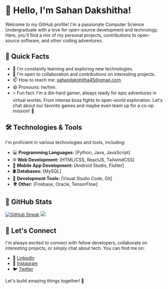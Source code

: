 # 👋 Hello, I'm Sahan Dakshitha!

Welcome to my GitHub profile! I'm a passionate Computer Science Undergraduate with a love for open-source development and technology. Here, you'll find a mix of my personal projects, contributions to open-source software, and other coding adventures.

## 🚀 Quick Facts

- 🌱 I'm constantly learning and exploring new technologies.
- 👯 I'm open to collaboration and contributions on interesting projects.
- 📫 How to reach me: sahandakshitha45@gmail.com.
- 😄 Pronouns: he/him.
- ⚡ Fun fact: I'm a die-hard gamer, always ready for epic adventures in virtual worlds. From intense boss fights to open-world exploration. Let's chat about our favorite games and maybe even team up for a co-op mission! 🚀

## 🛠️ Technologies & Tools

I'm proficient in various technologies and tools, including:

- 💻 **Programming Languages:** [Python, Java, JavaScript]
- 🌐 **Web Development:** [HTML/CSS, ReactJS, TailwindCSS]
- 📱 **Mobile App Development:** [Android Studio, Flutter]
- 🛢️ **Databases:** [MySQL]
- 🧰 **Development Tools:** [Visual Studio Code, Git]
- 🌍 **Other:** [Firebase, Oracle, TensorFlow]

## 🌟 GitHub Stats

[![GitHub Streak](https://streak-stats.demolab.com/?user=Sahan-Daksh)](https://git.io/streak-stats)
<img src="https://github-readme-stats.vercel.app/api/top-langs/?username=Sahan-Daksh"/>

## 🤝 Let's Connect

I'm always excited to connect with fellow developers, collaborate on interesting projects, or simply chat about tech. You can find me on:

- 💬 [LinkedIn](https://www.linkedin.com/in/sahan-dakshitha45)
- 📸 [Instagram](https://www.instagram.com/sahan_daksh._/)
- 🐦 [Twitter](https://twitter.com/DakshithaSahan)
  

Let's build amazing things together! 🚀

<!--
**SahanDakshitha45/SahanDakshitha45** is a ✨ _special_ ✨ repository because its `README.md` (this file) appears on your GitHub profile.

Here are some ideas to get you started:

- 🔭 I’m currently working on ...
- 🌱 I’m currently learning ...
- 👯 I’m looking to collaborate on ...
- 🤔 I’m looking for help with ...
- 💬 Ask me about ...
- 📫 How to reach me: ...
- 😄 Pronouns: He/Him
- ⚡ Fun fact: ...
-->
